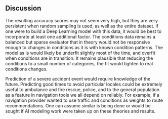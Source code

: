 ## Discussion
<p>
 The resulting accuracy scores may not seem very high, but they are very persistent when random sampling is used, as well as the entire dataset. If one were to build a Deep Learning model with this data, it would be best to incorporate at least one additional factor. The conditions data remains a balanced but sparse evaluator that in theory would not be responsive enough to changes in conditions as it is with known condition patterns. The model as is would likely be underfit slightly most of the time, and overfit when conditions are in transition. It remains plausible that reducing the conditions to a small number of categories, the fit would tighten to real conditions changes.<br> 

 Prediction of a severe accident event would require knowledge of the future. Predicting good times to avoid particular locales could be extremely useful to ambulance and fire rescue, police, and to the general population as a feature in navigation tools we all depend on reliably. For example, if a navigation provider wanted to use traffic and conditions as weights to route recommendations. One can assume similar is being done or would be sought if AI modeling work were taken up on these theories and results.<br>

<br>
 
 
</p>